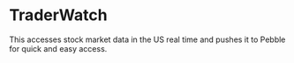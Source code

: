 TraderWatch
===========

This accesses stock market data in the US real time and pushes it to Pebble for quick and easy access.
